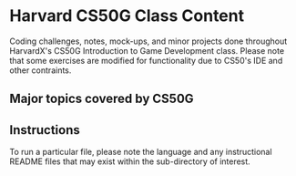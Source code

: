 # Harvard CS50G Class Content

Coding challenges, notes, mock-ups, and minor projects done throughout HarvardX's CS50G Introduction to Game Development class. Please note that some exercises are modified for functionality due to CS50's IDE and other contraints.

## Major topics covered by CS50G

## Instructions

To run a particular file, please note the language and any instructional README files that may exist within the sub-directory of interest.
